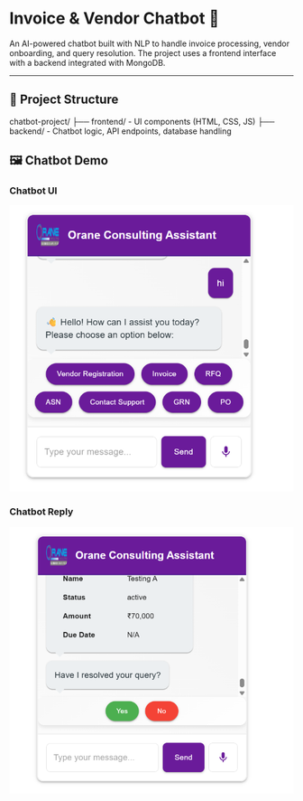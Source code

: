 # Invoice & Vendor Chatbot 🤖

An AI-powered chatbot built with NLP to handle invoice processing, vendor onboarding, and query resolution. The project uses a frontend interface with a backend integrated with MongoDB.

---

## 📁 Project Structure
chatbot-project/
├── frontend/ - UI components (HTML, CSS, JS)
├── backend/ - Chatbot logic, API endpoints, database handling

## 🖼️ Chatbot Demo

### Chatbot UI
![Chatbot UI](assets/chatbot_ui.png)

### Chatbot Reply
![Chatbot Reply](assets/chatbot%20reply.png)
